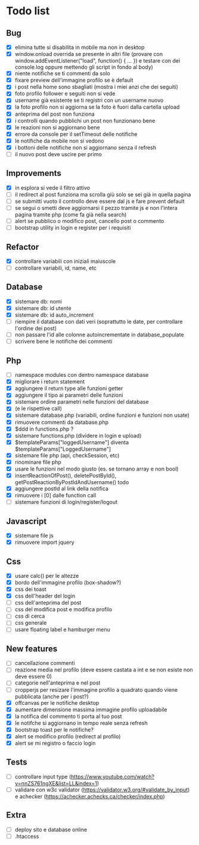 # Todo list

## Bug

- [x] elimina tutte si disabilita in mobile ma non in desktop
- [x] window.onload overrida se presente in altri file (provare con window.addEventListener("load", function() { ... }) e testare con dei console.log oppure mettendo gli script in fondo al body)
- [x] niente notifiche se ti commenti da solo
- [x] fixare preview dell'immagine profilo se è default
- [x] i post nella home sono sbagliati (mostra i miei anzi che dei seguiti)
- [x] foto profilo follower e seguiti non si vede
- [x] username già esistente se ti registri con un username nuovo
- [x] la foto profilo non si aggiorna se la foto è fuori dalla cartella upload
- [x] anteprima del post non funziona
- [x] i controlli quando pubblichi un post non funzionano bene
- [x] le reazioni non si aggiornano bene
- [x] errore da console per il setTimeout delle notifiche
- [x] le notifiche da mobile non si vedono
- [x] i bottoni delle notifiche non si aggiornano senza il refresh
- [ ] il nuovo post deve uscire per primo

## Improvements

- [x] in esplora si vede il filtro attivo
- [ ] il redirect al post funziona ma scrolla giù solo se sei già in quella pagina
- [ ] se submitti vuoto il controllo deve essere dal js e fare prevent default
- [ ] se segui o smetti deve aggiornarsi il pezzo tramite js e non l'intera pagina tramite php (come fa già nella search)
- [ ] alert se pubblico o modifico post, cancello post o commento
- [ ] bootstrap utility in login e register per i requisiti

## Refactor

- [x] controllare variabili con iniziali maiuscole
- [ ] controllare variabili, id, name, etc

## Database

- [x] sistemare db: nomi
- [x] sistemare db: id utente
- [x] sistemare db: id auto_increment
- [ ] riempire il database con dati veri (soprattutto le date, per controllare l'ordine dei post)
- [ ] non passare l'id alle colonne autoincrementate in database_populate
- [ ] scrivere bene le notifiche dei commenti

## Php

- [ ] namespace modules con dentro namespace database
- [x] migliorare i return statement
- [x] aggiungere il return type alle funzioni getter
- [x] aggiungere il tipo ai parametri delle funzioni
- [x] sistemare ordine parametri nelle funzioni del database
- [x] (e le rispettive call)
- [x] sistemare database.php (variabili, ordine funzioni e funzioni non usate)
- [x] rimuovere commenti da database.php
- [x] $ddd in functions.php ?
- [x] sistemare functions.php (dividere in login e upload)
- [x] $templateParams["loggedUsername"] diventa $templateParams["LoggedUsername"]
- [x] sistemare file php (api, checkSession, etc)
- [x] rinominare file php
- [x] usare le funzioni nel modo giusto (es. se tornano array e non bool)
- [x] insertReactionOfPost(), deletePostById(), getPostReactionByPostIdAndUsername() todo
- [x] aggiungere postId al link della notifica
- [x] rimuovere i [0] dalle function call
- [ ] sistemare funzioni di login/register/logout

## Javascript

- [x] sistemare file js
- [x] rimuovere import jquery

## Css

- [x] usare calc() per le altezze
- [x] bordo dell'immagine profilo (box-shadow?)
- [x] css dei toast
- [x] css dell'header del login
- [ ] css dell'anteprima del post
- [ ] css del modifica post e modifica profilo
- [ ] css di cerca
- [ ] css generale
- [ ] usare floating label e hamburger menu

## New features

- [ ] cancellazione commenti
- [ ] reazione media nel profilo (deve essere castata a int e se non esiste non deve essere 0)
- [ ] categorie nell'anteprima e nel post
- [ ] cropperjs per resizare l'immagine profilo a quadrato quando viene pubblicata (anche per i post?)
- [x] offcanvas per le notifiche desktop
- [x] aumentare dimensione massima immagine profilo uploadabile
- [x] la notifica del commento ti porta al tuo post
- [x] le notifche si aggiornano in tempo reale senza refresh
- [x] bootstrap toast per le notifiche?
- [x] alert se modifico profilo (redirect al profilo)
- [x] alert se mi registro o faccio login

## Tests

- [ ] controllare input type (<https://www.youtube.com/watch?v=nnZS761ngXE&list=LL&index=1>)
- [ ] validare con w3c validator (<https://validator.w3.org/#validate_by_input>) e achecker (<https://achecker.achecks.ca/checker/index.php>)

## Extra

- [ ] deploy sito e database online
- [ ] .htaccess
